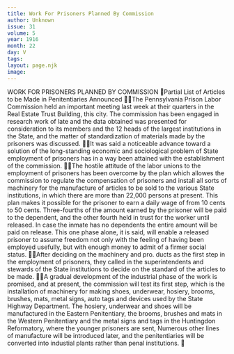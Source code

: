 ```yaml
---
title: Work For Prisoners Planned By Commission
author: Unknown
issue: 31
volume: 5
year: 1916
month: 22
day: V
tags:
layout: page.njk
image:
---
```

WORK FOR PRISONERS PLANNED BY COMMISSION Partial List of Articles to be Made in Penitentiaries Announced The Pennsylvania Prison Labor Commission held an important meeting last week at their quarters in the Real Estate Trust Building, this city. The commission has been engaged in research work of late and the data obtained was presented for consideration to its members and the 12 heads of the largest institutions in the State, and the matter of standardization of materials made by the prisoners was discussed. It was said a noticeable advance toward a solution of the long-standing economic and sociological problem of State employment of prisoners has in a way been attained with the establishment of the commission. The hostile attitude of the labor unions to the employment of prisoners has been overcome by the plan which allowes the commission to regulate the compensation of prisoners and install all sorts of machinery for the manufacture of articles to be sold to the various State institutions, in which there are more than 22,000 persons at present. This plan makes it possible for the prisoner to earn a daily wage of from 10 cents to 50 cents. Three-fourths of the amount earned by the prisoner will be paid to the dependent, and the other fourth held in trust for the worker until released. In case the inmate has no dependents the entire amount will be paid on release. This one phase alone, it is said, will enable a released prisoner to assume freedom not only with the feeling of having been employed usefully, but with enough money to admit of a firmer social status. After deciding on the machinery and pro. ducts as the first step in the employment of prisoners, they called in the superintendents and stewards of the State institutions to decide on the standard of the articles to be made. A gradual development of the industrial phase of the work is promised, and at present, the commission will test its first step, which is the installation of machinery for making shoes, underwear, hosiery, brooms, brushes, mats, metal signs, auto tags and devices used by the State Highway Department. The hosiery, underwear and shoes will be manufactured in the Eastern Penitentiary, the brooms, brushes and mats in the Western Penitentiary and the metal signs and tags in the Huntingdon Reformatory, where the younger prisoners are sent, Numerous other lines of manufacture will be introduced later, and the penitentiaries will be converted into industial plants rather than penal institutions. 
